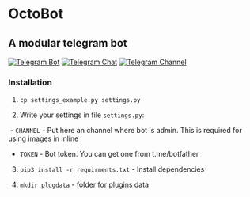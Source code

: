 # OctoBot


## A modular telegram bot

[![Telegram Bot](https://img.shields.io/badge/Telegram-Bot-0088cc.svg)](http://t.me/aigis_bot) [![Telegram Chat](https://img.shields.io/badge/Telegram-Chat-0088cc.svg)](https://t.me/joinchat/Cmr090P9yzCXXC95NppB3A) [![Telegram Channel](https://img.shields.io/badge/Telegram-Channel-0088cc.svg)](http://t.me/aigis_bot_channel)

### Installation

1. `cp settings_example.py settings.py`

2. Write your settings in file `settings.py`:

  - `CHANNEL` - Put here an channel where bot is admin. This is required for using images in inline
  - `TOKEN` - Bot token. You can get one from t.me/botfather

3. `pip3 install -r requirments.txt` - Install dependencies

4. `mkdir plugdata` - folder for plugins data
